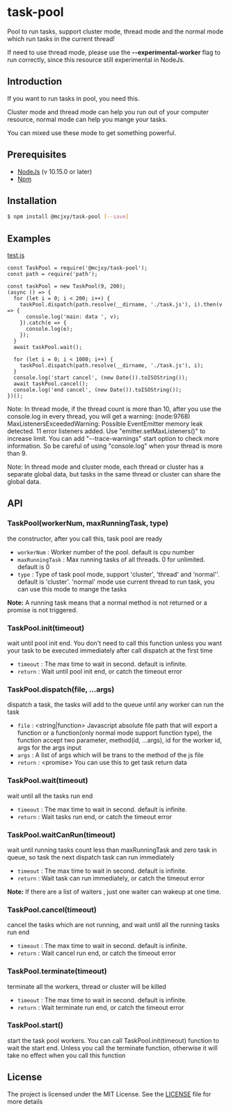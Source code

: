 # task-pool
Pool to run tasks, support cluster mode, thread mode and the normal mode which run tasks in the current thread!

If need to use thread mode, please use the **--experimental-worker** flag to run correctly, since this resource still experimental in NodeJs.

## Introduction
If you want to run tasks in pool, you need this. 

Cluster mode and thread mode can help you run out of your computer resource, normal mode can help you mange your tasks.

You can mixed use these mode to get something powerful.

## Prerequisites
* [NodeJs](https://nodejs.org/en/) (v 10.15.0 or later)
* [Npm](https://www.npmjs.com/)


## Installation

```sh
$ npm install @mcjxy/task-pool [--save]
```

## Examples
[test.js](https://github.com/machenjie/task-pool/blob/master/test/test.js)
```
const TaskPool = require('@mcjxy/task-pool');
const path = require('path');

const taskPool = new TaskPool(9, 200);
(async () => {
  for (let i = 0; i < 200; i++) {
    taskPool.dispatch(path.resolve(__dirname, './task.js'), i).then(v => {
      console.log('main: data ', v);
    }).catch(e => {
      console.log(e);
    });
  }
  await taskPool.wait();

  for (let i = 0; i < 1000; i++) {
    taskPool.dispatch(path.resolve(__dirname, './task.js'), i);
  }
  console.log('start cancel', (new Date()).toISOString());
  await taskPool.cancel();
  console.log('end cancel', (new Date()).toISOString());
})();
```
Note: In thread mode, if the thread count is more than 10, after you use the console.log in every thread, you will get a warning: (node:9768) MaxListenersExceededWarning: Possible EventEmitter memory leak detected. 11 error listeners added. Use "emitter.setMaxListeners()" to increase limit. You can add "--trace-warnings" start option to check more information. So be careful of using "console.log" when your thread is more than 9.

Note: In thread mode and cluster mode, each thread or cluster has a separate global data, but tasks in the same thread or cluster can share the global data.
## API

### TaskPool(workerNum, maxRunningTask, type)
the constructor, after you call this, task pool are ready
- `workerNum` :  <integer> Worker number of the pool. default is cpu number
- `maxRunningTask` : <integer> Max running tasks of all threads. 0 for unlimited. default is 0
- `type` :  <string> Type of task pool mode, support 'cluster', 'thread' and 'normal''. default is 'cluster'. 'normal' mode use current thread to run task, you can use this mode to mange the tasks

**Note:** A running task means that a normal method is not returned or a promise is not triggered.

### TaskPool.init(timeout)
wait until pool init end. You don't need to call this function unless you want your task to be executed immediately after call dispatch at the first time
- `timeout` :  <integer> The max time to wait in second. default is infinite.
- `return` : <promise> Wait until pool init end, or catch the timeout error

### TaskPool.dispatch(file, ...args)
dispatch a task, the tasks will add to the queue until any worker can run the task
- `file` :  <string|function> Javascript absolute file path that will export a function or a function(only normal mode support function type), the function accept two parameter, method(id, ...args), id for the worker id, args for the args input
- `args` : A list of args which will be trans to the method of the js file
- `return` : <promise<any>> You can use this to get task return data

### TaskPool.wait(timeout)
wait until all the tasks run end
- `timeout` :  <integer> The max time to wait in second. default is infinite.
- `return` : <promise> Wait tasks run end, or catch the timeout error

### TaskPool.waitCanRun(timeout)
wait until running tasks count less than maxRunningTask and zero task in queue, so task the next dispatch task can run immediately
- `timeout` :  <integer> The max time to wait in second. default is infinite.
- `return` : <promise> Wait task can run immediately, or catch the timeout error

**Note:** If there are a list of waiters , just one waiter can wakeup at one time.

### TaskPool.cancel(timeout)
cancel the tasks which are not running, and wait until all the running tasks run end
- `timeout` :  <integer> The max time to wait in second. default is infinite.
- `return` : <promise> Wait cancel run end, or catch the timeout error

### TaskPool.terminate(timeout)
terminate all the workers, thread or cluster will be killed
- `timeout` :  <integer> The max time to wait in second. default is infinite.
- `return` : <promise> Wait terminate run end, or catch the timeout error

### TaskPool.start()
start the task pool workers. You can call TaskPool.init(timeout) function to wait the start end. Unless you call the terminate function, otherwise it will take no effect when you call this function


## License

The project is licensed under the MIT License. See the [LICENSE](https://github.com/machenjie/task-pool/blob/master/LICENSE) file for more details
